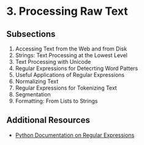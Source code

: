 # 3. Processing Raw Text

## Subsections

1. Accessing Text from the Web and from Disk
2. Strings: Text Processing at the Lowest Level
3. Text Processing with Unicode
4. Regular Expressions for Detecrting Word Patters
5. Useful Applications of Regular Expressions
6. Normalizing Text
7. Regular Expressions for Tokenizing Text
8. Segmentation
9. Formatting: From Lists to Strings

## Additional Resources

* [Python Documentation on Regular Expressions](https://docs.python.org/3/howto/regex.html)